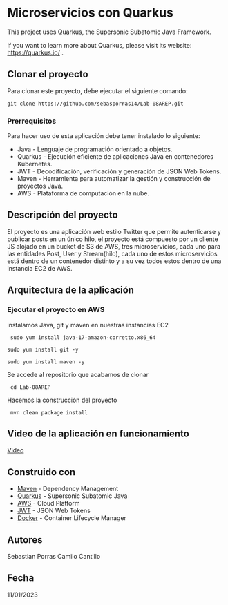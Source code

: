 # Microservicios con Quarkus

This project uses Quarkus, the Supersonic Subatomic Java Framework.

If you want to learn more about Quarkus, please visit its website: https://quarkus.io/ .

## Clonar el proyecto

Para clonar este proyecto, debe ejecutar el siguiente comando:

```
git clone https://github.com/sebasporras14/Lab-08AREP.git
```

### Prerrequisitos

Para hacer uso de esta aplicación debe tener instalado lo siguiente:
+ Java - Lenguaje de programación orientado a objetos.
+ Quarkus - Ejecución eficiente de aplicaciones Java en contenedores Kubernetes.
+ JWT - Decodificación, verificación y generación de JSON Web Tokens.
+ Maven - Herramienta para automatizar la gestión y construcción de proyectos Java.
+ AWS - Plataforma de computación en la nube.

## Descripción del proyecto

El proyecto es una aplicación web estilo Twitter que permite autenticarse y publicar posts en un único hilo, el proyecto está compuesto por un cliente JS alojado en un bucket de S3 de AWS, tres microservicios, cada uno para las entidades Post, User y Stream(hilo), cada uno de estos microservicios está dentro de un contenedor distinto y a su vez todos estos dentro de una instancia EC2 de AWS.

## Arquitectura de la aplicación



### Ejecutar el proyecto en AWS

instalamos Java, git y maven en nuestras instancias EC2

	 sudo yum install java-17-amazon-corretto.x86_64

  ```
  sudo yum install git -y
  ```
  ```
  sudo yum install maven -y
  ```

Se accede al repositorio que acabamos de clonar

	 cd Lab-08AREP

Hacemos la construcción del proyecto

	 mvn clean package install


## Video de la aplicación en funcionamiento

[Video](https://www.youtube.com/watch?v=_QzDmiMpYFA&ab_channel=sebastianporras)
## Construido con

+ [Maven](https://maven.apache.org/) - Dependency Management
+ [Quarkus](https://es.quarkus.io) - Supersonic Subatomic Java
+ [AWS](https://aws.amazon.com/es/) - Cloud Platform
+ [JWT](https://jwt.io) - JSON Web Tokens
+ [Docker](https://www.docker.com/) - Container Lifecycle Manager


## Autores

Sebastian Porras
Camilo Cantillo

## Fecha
11/01/2023